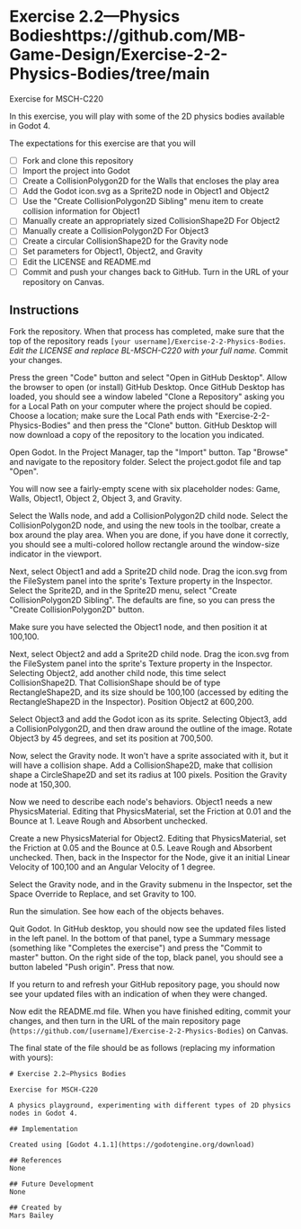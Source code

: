 # Exercise 2.2—Physics Bodieshttps://github.com/MB-Game-Design/Exercise-2-2-Physics-Bodies/tree/main

Exercise for MSCH-C220

In this exercise, you will play with some of the 2D physics bodies available in Godot 4.

The expectations for this exercise are that you will

 - [ ] Fork and clone this repository
 - [ ] Import the project into Godot
 - [ ] Create a CollisionPolygon2D for the Walls that encloses the play area
 - [ ] Add the Godot icon.svg as a Sprite2D node in Object1 and Object2
 - [ ] Use the "Create CollisionPolygon2D Sibling" menu item to create collision information for Object1
 - [ ] Manually create an appropriately sized CollisionShape2D For Object2
 - [ ] Manually create a CollisionPolygon2D For Object3
 - [ ] Create a circular CollisionShape2D for the Gravity node
 - [ ] Set parameters for Object1, Object2, and Gravity
 - [ ] Edit the LICENSE and README.md
 - [ ] Commit and push your changes back to GitHub. Turn in the URL of your repository on Canvas.

## Instructions

Fork the repository. When that process has completed, make sure that the top of the repository reads `[your username]/Exercise-2-2-Physics-Bodies`. *Edit the LICENSE and replace BL-MSCH-C220 with your full name.* Commit your changes.

Press the green "Code" button and select "Open in GitHub Desktop". Allow the browser to open (or install) GitHub Desktop. Once GitHub Desktop has loaded, you should see a window labeled "Clone a Repository" asking you for a Local Path on your computer where the project should be copied. Choose a location; make sure the Local Path ends with "Exercise-2-2-Physics-Bodies" and then press the "Clone" button. GitHub Desktop will now download a copy of the repository to the location you indicated.

Open Godot. In the Project Manager, tap the "Import" button. Tap "Browse" and navigate to the repository folder. Select the project.godot file and tap "Open".

You will now see a fairly-empty scene with six placeholder nodes: Game, Walls, Object1, Object 2, Object 3, and Gravity.

Select the Walls node, and add a CollisionPolygon2D child node. Select the CollisionPolygon2D node, and using the new tools in the toolbar, create a box around the play area. When you are done, if you have done it correctly, you should see a multi-colored hollow rectangle around the window-size indicator in the viewport.

Next, select Object1 and add a Sprite2D child node. Drag the icon.svg from the FileSystem panel into the sprite's Texture property in the Inspector. Select the Sprite2D, and in the Sprite2D menu, select "Create CollisionPolygon2D Sibling". The defaults are fine, so you can press the "Create CollisionPolygon2D" button.

Make sure you have selected the Object1 node, and then position it at 100,100.

Next, select Object2 and add a Sprite2D child node. Drag the icon.svg from the FileSystem panel into the sprite's Texture property in the Inspector. Selecting Object2, add another child node, this time select CollisionShape2D. That CollisionShape should be of type RectangleShape2D, and its size should be 100,100 (accessed by editing the RectangleShape2D in the Inspector). Position Object2 at 600,200.

Select Object3 and add the Godot icon as its sprite. Selecting Object3, add a CollisionPolygon2D, and then draw around the outline of the image. Rotate Object3 by 45 degrees, and set its position at 700,500.

Now, select the Gravity node. It won't have a sprite associated with it, but it will have a collision shape. Add a CollisionShape2D, make that collision shape a CircleShape2D and set its radius at 100 pixels. Position the Gravity node at 150,300.

Now we need to describe each node's behaviors. Object1 needs a new PhysicsMaterial. Editing that PhysicsMaterial, set the Friction at 0.01 and the Bounce at 1. Leave Rough and Absorbent unchecked.

Create a new PhysicsMaterial for Object2. Editing that PhysicsMaterial, set the Friction at 0.05 and the Bounce at 0.5. Leave Rough and Absorbent unchecked. Then, back in the Inspector for the Node, give it an initial Linear Velocity of 100,100 and an Angular Velocity of 1 degree.

Select the Gravity node, and in the Gravity submenu in the Inspector, set the Space Override to Replace, and set Gravity to 100.

Run the simulation. See how each of the objects behaves.

Quit Godot. In GitHub desktop, you should now see the updated files listed in the left panel. In the bottom of that panel, type a Summary message (something like "Completes the exercise") and press the "Commit to master" button. On the right side of the top, black panel, you should see a button labeled "Push origin". Press that now.

If you return to and refresh your GitHub repository page, you should now see your updated files with an indication of when they were changed.

Now edit the README.md file. When you have finished editing, commit your changes, and then turn in the URL of the main repository page (`https://github.com/[username]/Exercise-2-2-Physics-Bodies`) on Canvas.

The final state of the file should be as follows (replacing my information with yours):
```
# Exercise 2.2—Physics Bodies

Exercise for MSCH-C220

A physics playground, experimenting with different types of 2D physics nodes in Godot 4.

## Implementation

Created using [Godot 4.1.1](https://godotengine.org/download)

## References
None

## Future Development
None

## Created by
Mars Bailey
```
